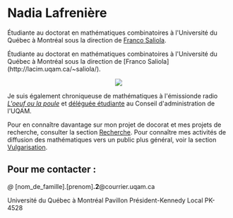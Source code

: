 # Nadia Lafrenière

Étudiante au doctorat en mathématiques combinatoires à l'Université du Québec à Montréal sous la direction de [Franco Saliola](http://lacim.uqam.ca/~saliola/).


<div>
    <p>  Étudiante au doctorat en mathématiques combinatoires à l'Université du Québec à Montréal sous la direction de [Franco Saliola](http://lacim.uqam.ca/~saliola/).  </p>
    <p align="center">
        <img src="photo.png">
    </p>
</div>

Je suis également chroniqueuse de mathématiques à l'émissionde radio [_L'oeuf ou la poule_](www.loeufoulapoule.org) et [déléguée étudiante](www.ca-uqam.info) au Conseil  d'administration de l'UQAM.

Pour en connaître davantage sur mon projet de docorat et mes projets de recherche, consulter la section [Recherche](recherche). Pour connaître mes activités de diffusion des mathématiques vers un public plus général, voir la section [Vulgarisation](vulgarisation).

## Pour me contacter :

*@* [nom_de_famille].[prenom]**.2**@courrier.uqam.ca

Université du Québec à Montréal
Pavillon Président-Kennedy
Local PK-4528
